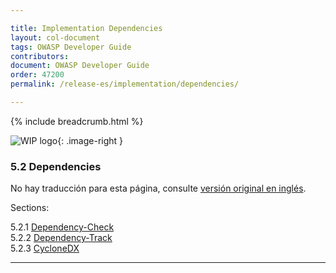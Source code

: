 ```yaml
---

title: Implementation Dependencies
layout: col-document
tags: OWASP Developer Guide
contributors:
document: OWASP Developer Guide
order: 47200
permalink: /release-es/implementation/dependencies/

---
```


{% include breadcrumb.html %}

<style type="text/css">
.image-right {
  height: 180px;
  display: block;
  margin-left: auto;
  margin-right: auto;
  float: right;
}
</style>

![WIP logo](../../../assets/images/dg_wip.png "Work in progress"){: .image-right }

### 5.2 Dependencies

No hay traducción para esta página, consulte [versión original en inglés][release0702].

Sections:

5.2.1 [Dependency-Check](01-dependency-check.md)  
5.2.2 [Dependency-Track](02-dependency-track.md)  
5.2.3 [CycloneDX](03-cyclonedx.md)  

----

[release0702]: https://github.com/OWASP/www-project-developer-guide/blob/main/release/07-implementation/02-dependencies/toc.md
